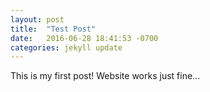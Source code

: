 ```yaml
---
layout: post
title:  "Test Post"
date:   2016-06-28 18:41:53 -0700
categories: jekyll update
---
```

This is my first post! Website works just fine...
